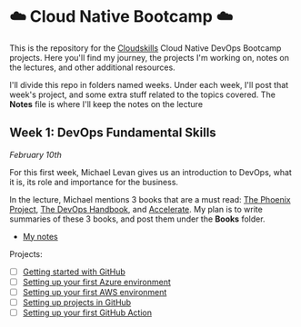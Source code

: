 # :cloud: Cloud Native Bootcamp :cloud:

This is the repository for the [Cloudskills](https://cloudskills.io/) Cloud Native DevOps Bootcamp projects. Here you'll find my journey, the projects I'm working on, notes on the lectures, and other additional resources.

I'll divide this repo in folders named weeks. Under each week, I'll post that week's project, and some extra stuff related to the topics covered. The **Notes** file is where I'll keep the notes on the lecture

## Week 1: DevOps Fundamental Skills

*February 10th*

For this first week, Michael Levan gives us an introduction to DevOps, what it is, its role and importance for the business.

In the lecture, Michael mentions 3 books that are a must read: [The Phoenix Project](https://itrevolution.com/the-phoenix-project/), [The DevOps Handbook](https://itrevolution.com/book/the-devops-handbook/), and [Accelerate](https://itrevolution.com/book/accelerate/). My plan is to write summaries of these 3 books, and post them under the **Books** folder.

- [My notes](Week1/Notes_week1.md)

Projects:

- [ ] [Getting started with GitHub](Week1/1_GitHub_Getting_Started.md)
- [ ] [Setting up your first Azure environment](Week1/2_SettingUp_Azure.md)
- [ ] [Setting up your first AWS environment](Week1/3_SettingUp_AWS.md)
- [ ] [Setting up projects in GitHub](Week1/4_GitHub_Projects.md)
- [ ] [Setting up your first GitHub Action](Week1/5_First_GitHub_Action.md)
